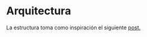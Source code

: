# Arquitectura

La estructura toma como inspiración el siguiente [post.](https://medium.com/geekculture/how-to-structure-your-project-in-golang-the-backend-developers-guide-31be05c6fdd9)